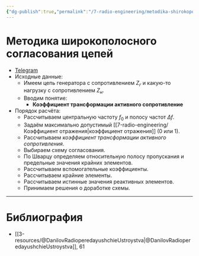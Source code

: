 ```yaml
---
{"dg-publish":true,"permalink":"/7-radio-engineering/metodika-shirokopolosnogo-soglasovaniya-czepej/","title":"Методика широкополосного согласования цепей"}
---
```



# Методика широкополосного согласования цепей

- [Telegram](https://t.me/c/1837471271/6/191)
- Исходные данные:
	- Имеем цепь генератора с сопротивлением $Z_{г}$ и какую-то нагрузку с сопротивлением $Z_{н}$.
	- Вводим понятие:
		- **Коэффициент трансформации активного сопротивление**
- Порядок расчёта:
	- Рассчитываем центральную частоту $f_{0}$ и полосу частот $\Delta f$.
	- Задаём максимально допустимый [[7-radio-engineering/Коэффициент отражения\|коэффициент отражения]] (0 или 1).
	- Рассчитываем *коэффициент трансформации активного сопротивления*.
	- Выбираем схему согласования.
	- По Шварцу определяем относительную полосу пропускания и предельные значения крайних элементов.
	- Рассчитываем вспомогательные коэффициенты.
	- Рассчитываем крайние элементы.
	- Рассчитываем истинные значения реактивных элементов.
	- Принимаем решения о доработке схемы.

---

# Библиография

- [[3-resources/@DanilovRadioperedayushchieUstroystva\|@DanilovRadioperedayushchieUstroystva]], 61
